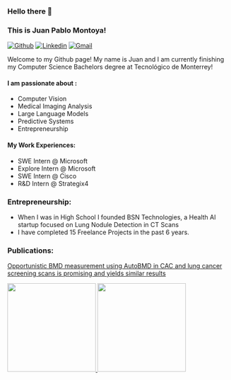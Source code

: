 ### Hello there 👋 
### This is Juan Pablo Montoya!

[![Github](https://img.shields.io/badge/-Github-000?style=flat&logo=Github&logoColor=white)](https://github.com/JuanPabloMontoya271)
[![Linkedin](https://img.shields.io/badge/-LinkedIn-blue?style=flat&logo=Linkedin&logoColor=white)](https://www.linkedin.com/in/Juan-Pablo-Montoya-Estevez/)
[![Gmail](https://img.shields.io/badge/-Gmail-c14438?style=flat&logo=Gmail&logoColor=white)](mailto:juanpablomontoyae@gmail.com)

Welcome to my Github page! My name is Juan and I am currently finishing my Computer Science Bachelors degree at Tecnológico de Monterrey! 

#### I am passionate about : 
- Computer Vision
- Medical Imaging Analysis
- Large Language Models
- Predictive Systems
- Entrepreneurship
#### My Work Experiences:
- SWE Intern @ Microsoft
- Explore Intern @ Microsoft
- SWE Intern @ Cisco
- R&D Intern @ Strategix4
### Entrepreneurship:
- When I was in High School I founded BSN Technologies, a Health AI startup focused on Lung Nodule Detection in CT Scans
- I have completed 15 Freelance Projects in the past 6 years.
### Publications:
<a href="https://pubmed.ncbi.nlm.nih.gov/37214544/">Opportunistic BMD measurement using AutoBMD in CAC and lung cancer screening scans is promising and yields similar results</a> 

<div>
<a href="https://github.com/JuanPabloMontoya271" >
  <img height= 200 src="https://github-readme-stats.vercel.app/api?username=JuanPabloMontoya271&show_icons=true&theme=react" />
</a>
<a href="https://github.com/JuanPabloMontoya271">
  <img height= 200 src="https://github-readme-stats.vercel.app/api/top-langs/?username=JuanPabloMontoya271&layout=compact&theme=react" />
</a>
</div>
